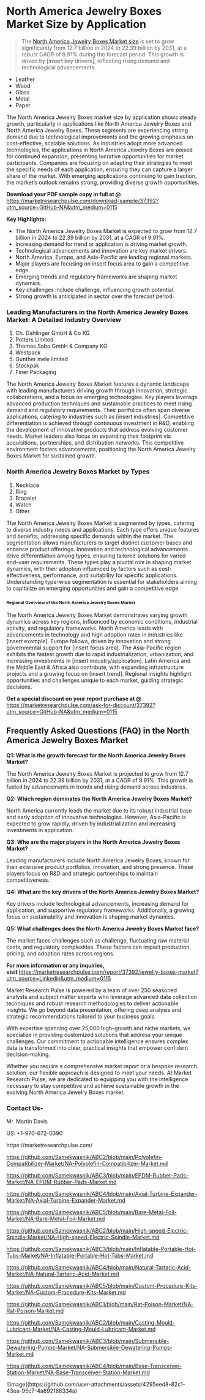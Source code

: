 <h1>North America Jewelry Boxes Market&nbsp;Size by Application</h1><blockquote><p>The <a href="https://marketresearchpulse.com/download-sample/37392?utm_source=GitHub-NA&amp;utm_medium=0115">North America Jewelry Boxes Market size</a> is set to grow significantly from 12.7 billion in 2024 to 22.39 billion by 2031, at a robust CAGR of 9.91% during the forecast period. This growth is driven by [insert key drivers], reflecting rising demand and technological advancements.</p></blockquote><ul><li>Leather <li> Wood <li> Glass <li> Metal <li> Paper</li></ul><p>The North America Jewelry Boxes market size by application shows steady growth, particularly in applications like North America Jewelry Boxes and North America Jewelry Boxes. These segments are experiencing strong demand due to technological improvements and the growing emphasis on cost-effective, scalable solutions. As industries adopt more advanced technologies, the applications in North America Jewelry Boxes are poised for continued expansion, presenting lucrative opportunities for market participants. Companies are focusing on adapting their strategies to meet the specific needs of each application, ensuring they can capture a larger share of the market. With emerging applications continuing to gain traction, the market’s outlook remains strong, providing diverse growth opportunities.</p><p><strong>Download your PDF sample copy in full at @ </strong><a href="https://marketresearchpulse.com/download-sample/37392?utm_source=GitHub-NA&amp;utm_medium=0115">https://marketresearchpulse.com/download-sample/37392?utm_source=GitHub-NA&amp;utm_medium=0115</a></p><p><strong>Key Highlights: </strong></p><ul><li>The North America Jewelry Boxes Market is expected to grow from 12.7 billion in 2024 to 22.39 billion by 2031, at a CAGR of 9.91%.</li><li>Increasing demand for trend or application is driving market growth.</li><li>Technological advancements and innovation are key market drivers.</li><li>North America, Europe, and Asia-Pacific are leading regional markets.</li><li>Major players are focusing on insert focus area to gain a competitive edge.</li><li>Emerging trends and regulatory frameworks are shaping market dynamics.</li><li>Key challenges include challenge, influencing growth potential.</li><li>Strong growth is anticipated in sector over the forecast period.</li></ul><h3>Leading Manufacturers in the North America Jewelry Boxes Market: A Detailed Industry Overview</h3><ol><li>Ch. Dahlinger GmbH & Co KG</li><li>Potters Limited</li><li>Thomas Sabo GmbH & Company KG</li><li>Westpack</li><li>Gunther mele limited</li><li>Stockpak</li><li>Finer Packaging</li></ol><div class="flex max-w-full flex-col flex-grow"><div class="min-h-8 text-message flex w-full flex-col items-end gap-2 whitespace-normal break-words [.text-message+&amp;]:mt-5" dir="auto" data-message-author-role="assistant" data-message-id="fd8432e4-4910-450d-b182-61b7bfb0a01f" data-message-model-slug="gpt-4o"><div class="flex w-full flex-col gap-1 empty:hidden first:pt-[3px]"><div class="markdown prose w-full break-words dark:prose-invert light"><p>The North America Jewelry Boxes Market features a dynamic landscape with leading manufacturers driving growth through innovation, strategic collaborations, and a focus on emerging technologies. Key players leverage advanced production techniques and sustainable practices to meet rising demand and regulatory requirements. Their portfolios often span diverse applications, catering to industries such as [insert industries]. Competitive differentiation is achieved through continuous investment in R&amp;D, enabling the development of innovative products that address evolving customer needs. Market leaders also focus on expanding their footprint via acquisitions, partnerships, and distribution networks. This competitive environment fosters advancements, positioning the North America Jewelry Boxes Market for sustained growth.</p></div></div></div></div><h3>North America Jewelry Boxes Market by Types</h3><ol><li>Necklace <li> Ring <li> Bracelet <li> Watch <li> Other</li></ol><div class="flex max-w-full flex-col flex-grow"><div class="min-h-8 text-message flex w-full flex-col items-end gap-2 whitespace-normal break-words [.text-message+&amp;]:mt-5" dir="auto" data-message-author-role="assistant" data-message-id="084470be-0bb7-4664-bddf-5156b4f41249" data-message-model-slug="gpt-4o-mini"><div class="flex w-full flex-col gap-1 empty:hidden first:pt-[3px]"><div class="markdown prose w-full break-words dark:prose-invert light"><p>The North America Jewelry Boxes Market is segmented by types, catering to diverse industry needs and applications. Each type offers unique features and benefits, addressing specific demands within the market. The segmentation allows manufacturers to target distinct customer bases and enhance product offerings. Innovation and technological advancements drive differentiation among types, ensuring tailored solutions for varied end-user requirements. These types play a pivotal role in shaping market dynamics, with their adoption influenced by factors such as cost-effectiveness, performance, and suitability for specific applications. Understanding type-wise segmentation is essential for stakeholders aiming to capitalize on emerging opportunities and gain a competitive edge.</p></div></div></div></div><h3><span style="font-size: 11px;">Regional Overview of the North America Jewelry Boxes Market</span></h3><div class="flex max-w-full flex-col flex-grow"><div class="min-h-8 text-message flex w-full flex-col items-end gap-2 whitespace-normal break-words [.text-message+&amp;]:mt-5" dir="auto" data-message-author-role="assistant" data-message-id="e9038762-ce64-4e30-91c9-9bd413514231" data-message-model-slug="gpt-4o-mini"><div class="flex w-full flex-col gap-1 empty:hidden first:pt-[3px]"><div class="markdown prose w-full break-words dark:prose-invert light"><p>The North America Jewelry Boxes Market demonstrates varying growth dynamics across key regions, influenced by economic conditions, industrial activity, and regulatory frameworks. North America leads with advancements in technology and high adoption rates in industries like [insert example]. Europe follows, driven by innovation and strong governmental support for [insert focus area]. The Asia-Pacific region exhibits the fastest growth due to rapid industrialization, urbanization, and increasing investments in [insert industry/application]. Latin America and the Middle East &amp; Africa also contribute, with expanding infrastructure projects and a growing focus on [insert trend]. Regional insights highlight opportunities and challenges unique to each market, guiding strategic decisions.</p></div></div></div></div><p><strong>Get a special discount on your report purchase at @ </strong><a href="https://marketresearchpulse.com/ask-for-discount/37392?utm_source=GitHub-NA&amp;utm_medium=0115">https://marketresearchpulse.com/ask-for-discount/37392?utm_source=GitHub-NA&amp;utm_medium=0115</a></p><h2>Frequently Asked Questions (FAQ) in the North America Jewelry Boxes Market</h2><p><strong>Q1: What is the growth forecast for the North America Jewelry Boxes Market?</strong></p><p>The North America Jewelry Boxes Market is projected to grow from 12.7 billion in 2024 to 22.39 billion by 2031, at a CAGR of 9.91%. This growth is fueled by advancements in trends and rising demand across industries.</p><p><strong>Q2: Which region dominates the North America Jewelry Boxes Market?</strong></p><p>North America currently leads the market due to its robust industrial base and early adoption of innovative technologies. However, Asia-Pacific is expected to grow rapidly, driven by industrialization and increasing investments in application.</p><p><strong>Q3: Who are the major players in the North America Jewelry Boxes Market?</strong></p><p>Leading manufacturers include North America Jewelry Boxes, known for their extensive product portfolios, innovation, and strong presence. These players focus on R&amp;D and strategic partnerships to maintain competitiveness.</p><p><strong>Q4: What are the key drivers of the North America Jewelry Boxes Market?</strong></p><p>Key drivers include technological advancements, increasing demand for application, and supportive regulatory frameworks. Additionally, a growing focus on sustainability and innovation is shaping market dynamics.</p><p><strong>Q5: What challenges does the North America Jewelry Boxes Market face?</strong></p><p>The market faces challenges such as challenge, fluctuating raw material costs, and regulatory complexities. These factors can impact production, pricing, and adoption rates across regions.</p><p><strong>For more information or any inquiries, visit&nbsp;</strong><a href="https://marketresearchpulse.com/report/37392/jewelry-boxes-market?utm_source=Linkedin&utm_medium=0115">https://marketresearchpulse.com/report/37392/jewelry-boxes-market?utm_source=Linkedin&utm_medium=0115</a></p><p>Market Research Pulse is powered by a team of over 250 seasoned analysts and subject matter experts who leverage advanced data collection techniques and robust research methodologies to deliver actionable insights. We go beyond data presentation, offering deep analysis and strategic recommendations tailored to your business goals.</p><p>With expertise spanning over 25,000 high-growth and niche markets, we specialize in providing customized solutions that address your unique challenges. Our commitment to actionable intelligence ensures complex data is transformed into clear, practical insights that empower confident decision-making.</p><p>Whether you require a comprehensive market report or a bespoke research solution, our flexible approach is designed to meet your needs. At Market Research Pulse, we are dedicated to equipping you with the intelligence necessary to stay competitive and achieve sustainable growth in the evolving North America Jewelry Boxes market.</p><h3><strong>Contact Us-</strong></h3><p>Mr. Martin Davis</p><p>US: +1-970-672-0390</p><p>https://marketresearchpulse.com/</p><p><a href="https://github.com/Samekwasnik/ABC2/blob/main/Polyolefin-Compatibilizer-Market/NA-Polyolefin-Compatibilizer-Market.md">https://github.com/Samekwasnik/ABC2/blob/main/Polyolefin-Compatibilizer-Market/NA-Polyolefin-Compatibilizer-Market.md</a></p><p><a href="https://github.com/Samekwasnik/ABC3/blob/main/EPDM-Rubber-Pads-Market/NA-EPDM-Rubber-Pads-Market.md">https://github.com/Samekwasnik/ABC3/blob/main/EPDM-Rubber-Pads-Market/NA-EPDM-Rubber-Pads-Market.md</a></p><p><a href="https://github.com/Samekwasnik/ABC4/blob/main/Axial-Turbine-Expander-Market/NA-Axial-Turbine-Expander-Market.md">https://github.com/Samekwasnik/ABC4/blob/main/Axial-Turbine-Expander-Market/NA-Axial-Turbine-Expander-Market.md</a></p><p><a href="https://github.com/Samekwasnik/ABC5/blob/main/Bare-Metal-Foil-Market/NA-Bare-Metal-Foil-Market.md">https://github.com/Samekwasnik/ABC5/blob/main/Bare-Metal-Foil-Market/NA-Bare-Metal-Foil-Market.md</a></p><p><a href="https://github.com/Samekwasnik/ABC2/blob/main/High-speed-Electric-Spindle-Market/NA-High-speed-Electric-Spindle-Market.md">https://github.com/Samekwasnik/ABC2/blob/main/High-speed-Electric-Spindle-Market/NA-High-speed-Electric-Spindle-Market.md</a></p><p><a href="https://github.com/Samekwasnik/ABC3/blob/main/Inflatable-Portable-Hot-Tubs-Market/NA-Inflatable-Portable-Hot-Tubs-Market.md">https://github.com/Samekwasnik/ABC3/blob/main/Inflatable-Portable-Hot-Tubs-Market/NA-Inflatable-Portable-Hot-Tubs-Market.md</a></p><p><a href="https://github.com/Samekwasnik/ABC4/blob/main/Natural-Tartaric-Acid-Market/NA-Natural-Tartaric-Acid-Market.md">https://github.com/Samekwasnik/ABC4/blob/main/Natural-Tartaric-Acid-Market/NA-Natural-Tartaric-Acid-Market.md</a></p><p><a href="https://github.com/Samekwasnik/ABC5/blob/main/Custom-Procedure-Kits-Market/NA-Custom-Procedure-Kits-Market.md">https://github.com/Samekwasnik/ABC5/blob/main/Custom-Procedure-Kits-Market/NA-Custom-Procedure-Kits-Market.md</a></p><p><a href="https://github.com/Samekwasnik/ABC1/blob/main/Rat-Poison-Market/NA-Rat-Poison-Market.md">https://github.com/Samekwasnik/ABC1/blob/main/Rat-Poison-Market/NA-Rat-Poison-Market.md</a></p><p><a href="https://github.com/Samekwasnik/ABC2/blob/main/Casting-Mould-Lubricant-Market/NA-Casting-Mould-Lubricant-Market.md">https://github.com/Samekwasnik/ABC2/blob/main/Casting-Mould-Lubricant-Market/NA-Casting-Mould-Lubricant-Market.md</a></p><p><a href="https://github.com/Samekwasnik/ABC3/blob/main/Submersible-Dewatering-Pumps-Market/NA-Submersible-Dewatering-Pumps-Market.md">https://github.com/Samekwasnik/ABC3/blob/main/Submersible-Dewatering-Pumps-Market/NA-Submersible-Dewatering-Pumps-Market.md</a></p><p><a href="https://github.com/Samekwasnik/ABC4/blob/main/Base-Transceiver-Station-Market/NA-Base-Transceiver-Station-Market.md">https://github.com/Samekwasnik/ABC4/blob/main/Base-Transceiver-Station-Market/NA-Base-Transceiver-Station-Market.md</a></p>
![image](https://github.com/user-attachments/assets/4295eed8-82c1-43ea-95c7-4a692168334a)
